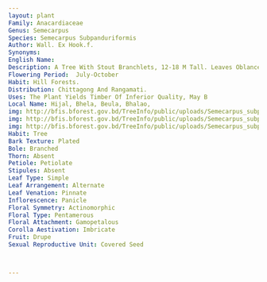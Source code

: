 ```yaml
---
layout: plant
Family: Anacardiaceae
Genus: Semecarpus
Species: Semecarpus Subpanduriformis
Author: Wall. Ex Hook.f.
Synonyms: 
English Name: 
Description: A Tree With Stout Branchlets, 12-18 M Tall. Leaves Oblanceolate-obovate, Subpanduriform, 19-32 Ã— 6.5-8.5 Cm, Shortly Acuminate, Dark On The Upper Surface, Whitish Beneath, Thinly Membranous, Petiole 5-10 Mm Long. Inflorescence Terminal, 15-33 Cm Long, Sparsely Pubescent. Male Flowers 4 Mm In Diameter, Petals Ovate, 1.5 Ã— 0.7 Mm, Stamens 0.2 Mm Long, Disc 1 Mm In Diameter. Bisexual Flowers 6 Mm In Diameter, Ovary Superior, Conical, 1.5 Ã— 2.0 Mm. Fruit A Drupe, 1.5 Ã— 2.0 Cm, Compressed, Hypocarp 0.5 Ã— 1.5 Cm, Glabrous. 
Flowering Period:  July-October
Habit: Hill Forests.
Distribution: Chittagong And Rangamati.
Uses: The Plant Yields Timber Of Inferior Quality, May B
Local Name: Hijal, Bhela, Beula, Bhalao, 
img: http://bfis.bforest.gov.bd/TreeInfo/public/uploads/Semecarpus_subpanduriformis.JPG
img: http://bfis.bforest.gov.bd/TreeInfo/public/uploads/Semecarpus_subpanduriformis1.JPG
img: http://bfis.bforest.gov.bd/TreeInfo/public/uploads/Semecarpus_subpanduriformis2.jpg
Habit: Tree
Bark Texture: Plated
Bole: Branched
Thorn: Absent
Petiole: Petiolate
Stipules: Absent
Leaf Type: Simple
Leaf Arrangement: Alternate
Leaf Venation: Pinnate
Inflorescence: Panicle
Floral Symmetry: Actinomorphic
Floral Type: Pentamerous
Floral Attachment: Gamopetalous
Corolla Aestivation: Imbricate
Fruit: Drupe
Sexual Reproductive Unit: Covered Seed



---
```


